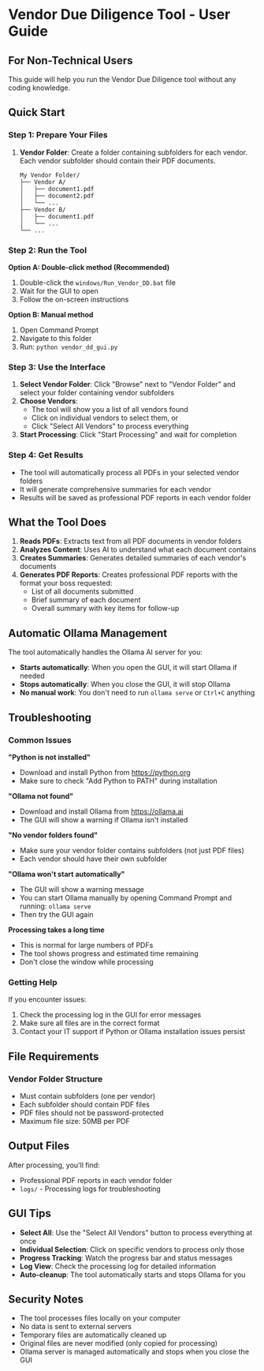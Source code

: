 # Vendor Due Diligence Tool - User Guide

## For Non-Technical Users

This guide will help you run the Vendor Due Diligence tool without any coding knowledge.

## Quick Start

### Step 1: Prepare Your Files

1. **Vendor Folder**: Create a folder containing subfolders for each vendor. Each vendor subfolder should contain their PDF documents.
   ```
   My Vendor Folder/
   ├── Vendor A/
   │   ├── document1.pdf
   │   ├── document2.pdf
   │   └── ...
   ├── Vendor B/
   │   ├── document1.pdf
   │   └── ...
   └── ...
   ```

### Step 2: Run the Tool

**Option A: Double-click method (Recommended)**
1. Double-click the `windows/Run_Vendor_DD.bat` file
2. Wait for the GUI to open
3. Follow the on-screen instructions

**Option B: Manual method**
1. Open Command Prompt
2. Navigate to this folder
3. Run: `python vendor_dd_gui.py`

### Step 3: Use the Interface

1. **Select Vendor Folder**: Click "Browse" next to "Vendor Folder" and select your folder containing vendor subfolders
2. **Choose Vendors**: 
   - The tool will show you a list of all vendors found
   - Click on individual vendors to select them, or
   - Click "Select All Vendors" to process everything
3. **Start Processing**: Click "Start Processing" and wait for completion

### Step 4: Get Results

- The tool will automatically process all PDFs in your selected vendor folders
- It will generate comprehensive summaries for each vendor
- Results will be saved as professional PDF reports in each vendor folder

## What the Tool Does

1. **Reads PDFs**: Extracts text from all PDF documents in vendor folders
2. **Analyzes Content**: Uses AI to understand what each document contains
3. **Creates Summaries**: Generates detailed summaries of each vendor's documents
4. **Generates PDF Reports**: Creates professional PDF reports with the format your boss requested:
   - List of all documents submitted
   - Brief summary of each document
   - Overall summary with key items for follow-up

## Automatic Ollama Management

The tool automatically handles the Ollama AI server for you:
- **Starts automatically**: When you open the GUI, it will start Ollama if needed
- **Stops automatically**: When you close the GUI, it will stop Ollama
- **No manual work**: You don't need to run `ollama serve` or `Ctrl+C` anything

## Troubleshooting

### Common Issues

**"Python is not installed"**
- Download and install Python from https://python.org
- Make sure to check "Add Python to PATH" during installation

**"Ollama not found"**
- Download and install Ollama from https://ollama.ai
- The GUI will show a warning if Ollama isn't installed

**"No vendor folders found"**
- Make sure your vendor folder contains subfolders (not just PDF files)
- Each vendor should have their own subfolder

**"Ollama won't start automatically"**
- The GUI will show a warning message
- You can start Ollama manually by opening Command Prompt and running: `ollama serve`
- Then try the GUI again

**Processing takes a long time**
- This is normal for large numbers of PDFs
- The tool shows progress and estimated time remaining
- Don't close the window while processing

### Getting Help

If you encounter issues:
1. Check the processing log in the GUI for error messages
2. Make sure all files are in the correct format
3. Contact your IT support if Python or Ollama installation issues persist

## File Requirements

### Vendor Folder Structure
- Must contain subfolders (one per vendor)
- Each subfolder should contain PDF files
- PDF files should not be password-protected
- Maximum file size: 50MB per PDF

## Output Files

After processing, you'll find:
- Professional PDF reports in each vendor folder
- `logs/` - Processing logs for troubleshooting

## GUI Tips

- **Select All**: Use the "Select All Vendors" button to process everything at once
- **Individual Selection**: Click on specific vendors to process only those
- **Progress Tracking**: Watch the progress bar and status messages
- **Log View**: Check the processing log for detailed information
- **Auto-cleanup**: The tool automatically starts and stops Ollama for you

## Security Notes

- The tool processes files locally on your computer
- No data is sent to external servers
- Temporary files are automatically cleaned up
- Original files are never modified (only copied for processing)
- Ollama server is managed automatically and stops when you close the GUI 